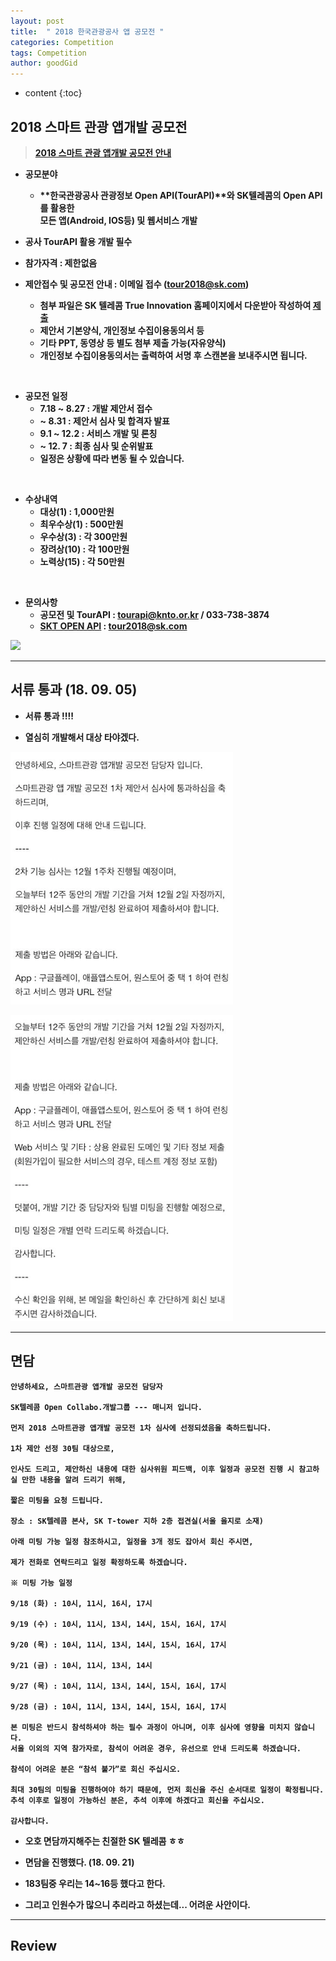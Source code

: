 ```yaml
---
layout: post
title:  " 2018 한국관광공사 앱 공모전 "
categories: Competition
tags: Competition
author: goodGid
---
```

* content
{:toc}


## 2018 스마트 관광 앱개발 공모전

> <b>[2018 스마트 관광 앱개발 공모전 안내](http://api.visitkorea.or.kr/customer/noticeView.do?notifyNo=43)<b>

* 공모분야
	- **한국관광공사 관광정보 Open API(TourAPI)**와 **SK텔레콤**의 Open API를 활용한 <br> 모든 앱(Android, IOS등) 및 웹서비스 개발 

* 공사 TourAPI 활용 개발 필수 

* 참가자격 : 제한없음 

* 제안접수 및 공모전 안내 : 이메일 접수 (tour2018@sk.com) 
	- 첨부 파일은 SK 텔레콤 True Innovation 홈페이지에서 다운받아 작성하여 [제출](http://www.true-inno.com/sub/noticeView?sSeq=85&sKey=&sWord=&cPage=1&topYn=N)
    - 제안서 기본양식, 개인정보 수집이용동의서 등 
	- 기타 PPT, 동영상 등 별도 첨부 제출 가능(자유양식) 
    - 개인정보 수집이용동의서는 출력하여 서명 후 스캔본을 보내주시면 됩니다. 

<br>

* 공모전 일정 
   - 7.18 ~ 8.27 : 개발 제안서 접수 
   - ~ 8.31 : 제안서 심사 및 합격자 발표 
   - 9.1 ~ 12.2 : 서비스 개발 및 론칭 
   - ~ 12. 7 : 최종 심사 및 순위발표 
   - 일정은 상황에 따라 변동 될 수 있습니다. 

<br>

* 수상내역
    - 대상(1) : 1,000만원
    - 최우수상(1) : 500만원
    - 우수상(3) : 각 300만원
    - 장려상(10) : 각 100만원
    - 노력상(15) : 각 50만원

<br>

* 문의사항
	- 공모전 및 TourAPI : tourapi@knto.or.kr / 033-738-3874 
	- [SKT OPEN API](http://www.true-inno.com/sub/noticeView?sSeq=85&sKey=&sWord=&cPage=1&topYn=N) : tour2018@sk.com 














![](/assets/img/posts/2018_koreatour_app_competition_3.png)


---

## 서류 통과 (18. 09. 05)

* 서류 통과 !!!! 

* 열심히 개발해서 대상 타야겠다.

![](/assets/img/competition/2018_koreatour_app_competition_1.png)

![](/assets/img/competition/2018_koreatour_app_competition_2.png)


---

## 면담 

```
안녕하세요, 스마트관광 앱개발 공모전 담당자

SK텔레콤 Open Collabo.개발그룹 --- 매니저 입니다.

먼저 2018 스마트관광 앱개발 공모전 1차 심사에 선정되셨음을 축하드립니다.

1차 제안 선정 30팀 대상으로,

인사도 드리고, 제안하신 내용에 대한 심사위원 피드백, 이후 일정과 공모전 진행 시 참고하실 만한 내용을 알려 드리기 위해,

짧은 미팅을 요청 드립니다.

장소 : SK텔레콤 본사, SK T-tower 지하 2층 접견실(서울 을지로 소재)

아래 미팅 가능 일정 참조하시고, 일정을 3개 정도 잡아서 회신 주시면,

제가 전화로 연락드리고 일정 확정하도록 하겠습니다.

※ 미팅 가능 일정

9/18 (화) : 10시, 11시, 16시, 17시

9/19 (수) : 10시, 11시, 13시, 14시, 15시, 16시, 17시

9/20 (목) : 10시, 11시, 13시, 14시, 15시, 16시, 17시

9/21 (금) : 10시, 11시, 13시, 14시

9/27 (목) : 10시, 11시, 13시, 14시, 15시, 16시, 17시

9/28 (금) : 10시, 11시, 13시, 14시, 15시, 16시, 17시

본 미팅은 반드시 참석하셔야 하는 필수 과정이 아니며, 이후 심사에 영향을 미치지 않습니다.
서울 이외의 지역 참가자로, 참석이 어려운 경우, 유선으로 안내 드리도록 하겠습니다.

참석이 어려운 분은 “참석 불가”로 회신 주십시오.

최대 30팀의 미팅을 진행하여야 하기 때문에, 먼저 회신을 주신 순서대로 일정이 확정됩니다.
추석 이후로 일정이 가능하신 분은, 추석 이후에 하겠다고 회신을 주십시오.

감사합니다.
```

* 오호 면담까지해주는 친절한 SK 텔레콤 ㅎㅎ

* 면담을 진행했다. (18. 09. 21)

* 183팀중 우리는 14~16등 했다고 한다.

* 그리고 인원수가 많으니 추리라고 하셨는데... 어려운 사안이다.

---

## Review

